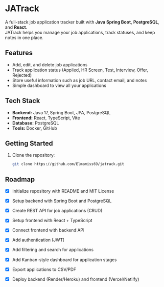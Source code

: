# JATrack

A full-stack job application tracker built with **Java Spring Boot**, **PostgreSQL**, and **React**.  
JATrack helps you manage your job applications, track statuses, and keep notes in one place.

## Features
- Add, edit, and delete job applications
- Track application status (Applied, HR Screen, Test, Interview, Offer, Rejected)
- Store useful information such as job URL, contact email, and notes
- Simple dashboard to view all your applications

## Tech Stack
- **Backend:** Java 17, Spring Boot, JPA, PostgreSQL
- **Frontend:** React, TypeScript, Vite
- **Database:** PostgreSQL
- **Tools:** Docker, GitHub

## Getting Started
1. Clone the repository:
   ```bash
   git clone https://github.com/Elmamiss69/jatrack.git

   
## Roadmap
- [x] Initialize repository with README and MIT License
- [x] Setup backend with Spring Boot and PostgreSQL
- [x] Create REST API for job applications (CRUD)
- [x] Setup frontend with React + TypeScript
- [x] Connect frontend with backend API
- [x] Add authentication (JWT)
- [x] Add filtering and search for applications
- [x] Add Kanban-style dashboard for application stages
- [x] Export applications to CSV/PDF
- [x] Deploy backend (Render/Heroku) and frontend (Vercel/Netlify)

